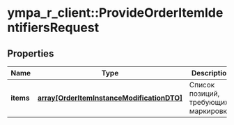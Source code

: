 # ympa_r_client::ProvideOrderItemIdentifiersRequest


## Properties
Name | Type | Description | Notes
------------ | ------------- | ------------- | -------------
**items** | [**array[OrderItemInstanceModificationDTO]**](OrderItemInstanceModificationDTO.md) | Список позиций, требующих маркировки.  | 


